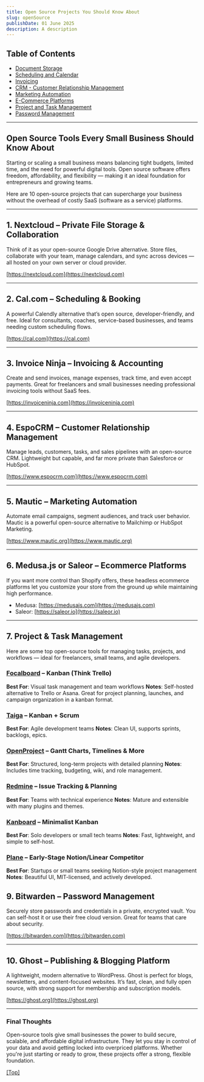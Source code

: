 ```yaml
---
title: Open Source Projects You Should Know About
slug: openSource
publishDate: 01 June 2025
description: A description
---
```


## <a name="top"></a> Table of Contents

- [Document Storage](#next)
- [Scheduling and Calendar](#cal)
- [Invoicing](#invoice)
- [CRM - Customer Relationship Management](#crm)
- [Marketing Automation](#mautic)
- [E-Commerce Platforms](#ecommerce)
- [Project and Task Management](#task)
- [Password Management](#password)

---

## <a name="intro"></a> Open Source Tools Every Small Business Should Know About

Starting or scaling a small business means balancing tight budgets, limited time, and the need for powerful digital tools. Open source software offers freedom, affordability, and flexibility — making it an ideal foundation for entrepreneurs and growing teams.

Here are 10 open-source projects that can supercharge your business without the overhead of costly SaaS (software as a service) platforms.

---

## <a name="next"></a>1. Nextcloud – Private File Storage & Collaboration

Think of it as your open-source Google Drive alternative. Store files, collaborate with your team, manage calendars, and sync across devices — all hosted on your own server or cloud provider.

[https://nextcloud.com](https://nextcloud.com)

---

## <a name="cal"></a>2. Cal.com – Scheduling & Booking

A powerful Calendly alternative that’s open source, developer-friendly, and free. Ideal for consultants, coaches, service-based businesses, and teams needing custom scheduling flows.

[https://cal.com](https://cal.com)

---

## <a name="invoice"></a>3. Invoice Ninja – Invoicing & Accounting

Create and send invoices, manage expenses, track time, and even accept payments. Great for freelancers and small businesses needing professional invoicing tools without SaaS fees.

[https://invoiceninja.com](https://invoiceninja.com)

---

## <a name="crm"></a>4. EspoCRM – Customer Relationship Management

Manage leads, customers, tasks, and sales pipelines with an open-source CRM. Lightweight but capable, and far more private than Salesforce or HubSpot.

[https://www.espocrm.com](https://www.espocrm.com)

---

## <a name="mautic"></a>5. Mautic – Marketing Automation

Automate email campaigns, segment audiences, and track user behavior. Mautic is a powerful open-source alternative to Mailchimp or HubSpot Marketing.

[https://www.mautic.org](https://www.mautic.org)

---

## <a name="ecommerce"></a>6. Medusa.js or Saleor – Ecommerce Platforms

If you want more control than Shopify offers, these headless ecommerce platforms let you customize your store from the ground up while maintaining high performance.

* Medusa: [https://medusajs.com](https://medusajs.com)
* Saleor: [https://saleor.io](https://saleor.io)

---

## <a name="task"></a> 7. Project & Task Management

Here are some top open-source tools for managing tasks, projects, and workflows — ideal for freelancers, small teams, and agile developers.

### [Focalboard](https://www.focalboard.com) – Kanban (Think Trello)

**Best For**: Visual task management and team workflows
**Notes**: Self-hosted alternative to Trello or Asana. Great for project planning, launches, and campaign organization in a kanban format.

### [Taiga](https://www.taiga.io) – Kanban + Scrum

**Best For**: Agile development teams
**Notes**: Clean UI, supports sprints, backlogs, epics.

### [OpenProject](https://www.openproject.org) – Gantt Charts, Timelines & More

**Best For**: Structured, long-term projects with detailed planning
**Notes**: Includes time tracking, budgeting, wiki, and role management.

### [Redmine](https://www.redmine.org) – Issue Tracking & Planning

**Best For**: Teams with technical experience
**Notes**: Mature and extensible with many plugins and themes.

### [Kanboard](https://kanboard.org) – Minimalist Kanban

**Best For**: Solo developers or small tech teams
**Notes**: Fast, lightweight, and simple to self-host.

### [Plane](https://plane.so) – Early-Stage Notion/Linear Competitor

**Best For**: Startups or small teams seeking Notion-style project management
**Notes**: Beautiful UI, MIT-licensed, and actively developed.

## <a name="password"></a>9. Bitwarden – Password Management

Securely store passwords and credentials in a private, encrypted vault. You can self-host it or use their free cloud version. Great for teams that care about security.

[https://bitwarden.com](https://bitwarden.com)

---

## 10. Ghost – Publishing & Blogging Platform

A lightweight, modern alternative to WordPress. Ghost is perfect for blogs, newsletters, and content-focused websites. It’s fast, clean, and fully open source, with strong support for membership and subscription models.

[https://ghost.org](https://ghost.org)

---

### Final Thoughts

Open-source tools give small businesses the power to build secure, scalable, and affordable digital infrastructure. They let you stay in control of your data and avoid getting locked into overpriced platforms. Whether you're just starting or ready to grow, these projects offer a strong, flexible foundation.

[[Top]](#top)
